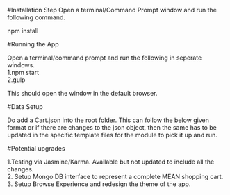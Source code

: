 #Installation Step
Open a terminal/Command Prompt window and run the following command.

npm install

#Running the App

Open a terminal/command prompt and run the following in seperate windows.
<br>
1.npm start
<br>
2.gulp

This should open the window in the default browser.


#Data Setup

Do add a Cart.json into the root folder. This can follow the below given format or if there are changes to the json object, then the same has to be updated in the specific template files for the module to pick it up and run.


#Potential upgrades

1.Testing via Jasmine/Karma. Available but not updated to include all the changes.
<br>
2. Setup Mongo DB interface to represent a complete MEAN shopping cart.
<br>
3. Setup Browse Experience and redesign the theme of the app.